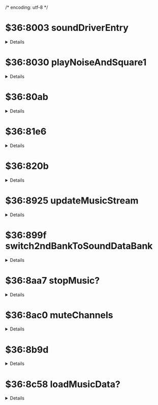 /* encoding: utf-8 */

# $36:8003 soundDriverEntry
<details>

## args:
+	[in] u8 $7f43 : ?
+	[in] u8 $7f49 : soundId ( =$ca | #80); #40 = playLast?
## callers:
+	$3f:faf2(irq worker)
## code:
```asm
{
	if ($7f43 == #37) { //bne $8011
$800a:
		$7f49 = 0;
		//beq 8014
	} else {
$8011:
		$8b9d();
	}
$8014:
	$8925();
	$4015 |= #0f;	//4015:soundreg #0f:enable( noise | triangle | square-1 | square-0 )
	$8030();
	$80ab();

	$7f40 <<= 1;
	a = $7f42 << 1;	//
	ror $7f40;	//再生中なら最上位に1
	return;
$8030:
}
```
</details>

# $36:8030 playNoiseAndSquare1
<details>

```
{
	if ($7f49 == 0) return; //beq 80aa
	if ($7f4f >= 0) $8079 //bpl 8079
	if (($7f4f & 1) != 0) { //$8064 //beq
$803e:
		$7f4f &= #fe;
		$4004 = $7f8e|$7f80	//sq1 ctrl0
		$4005 = $7f87;		//sq1 ctrl1
		$4006 = $7f72;		//sq1 freq.low
		$4007 = $7f79;		//sq1 freq.high
		//goto $8079;
	} else {
$8064:
		$4004 = $7f8e | $7f80;
		a = $7f87 << 1;
		if (!carry) { //bcs 8079
			$4006 = $7f72;
		}
	}
$8079:
	if ($7f50 >= 0) return;	//bpl 80aa
	if (($7f50 & 1)) != 0) { //beq 809c
$8082:
		$7f50 &= #fe;
		$400c = $7f81 | #30;	//noise ctrl0; #30 = envelope decay loop | envelope decay disabled
		$400e = a = $7f73;	//noise freq.low
		$400f = a;		//noise freq.high
		return;
	}
$809c:
	$400c = $7f81 | #30;
	$400e = $7f73;
$80aa:
	return;
$80ab:
}
```
</details>

# $36:80ab
<details>

## code:
```
{
	if ($7f42 >= 0) return;	//bmi 80b1
$80b1:
	if ($7f4a >= 0) $80f5;	//bpl
	if ( ($7f4a & 1) != 0) { //beq 80e0
		$7f4a &= #fe;
		$4000 = $7f89 | $7f7b;
		$4001 = $7f82;
		$4002 = $7f6d;
		$4003 = $7f74;
		//goto $80f5;
	} else {
$80e0:
		$4000 = $7f89 | $7f7b;
		a = $7f82 << 1;
		if (!carry) {	//bcs $80f5
			$4002 = $7f6d;
		}
	}
$80f5:
	if ($7f4f < 0) $813e;	//bmi
	if ($7f4b >= 0) $813e;	//bpl
$80ff:
	//...
}
```
</details>

# $36:81e6
<details>

## code
```
{
	x = $d0;
	if ($7f4a.x >= 0) 820a
	if ($7f5f.x != 0) 81f5
	$820b();
$81f5:
	x = $d0;
	$7f5f.x--;
	if ($7f97.x != 0) 8207
$81ff:
	if ($7f9e.x == 0) 820a
	$7f9e.x--;
$8207:
	$7f97.x--;
$820a:
	return;
}
```
</details>

# $36:820b
<details>

## code
```
{
	$d3,d4 = $7f51.x,$7f58.x
	y = 0;
	a = $d3[y]; y++;
	if (a < #e0) $826f
$821e:
	x = (a - #e0) << 1;
	$d8,d9 = $822f.x,$8230.x
	(*$d8)();
}
```
</details>

# $36:8925 updateMusicStream
<details>

## args:
+	[in] u8 $7f40 : soundIdPlayingOn? | #80
+	[in] u8 $7f41 : lastPlayedMusic?
+	[in] u8 $7f42 : controlFlag 01:playNew 02:playLast 04:stopMusic 40:delayedStop 80:playOn
+	[in] u8 $7f43 : soundIdToPlay?

## code:
```
{
	switch2ndBankToSoundDataBank($7f43);	//$899f();
	x = a = $7f42;
	if ((a & 1) == 0) 895d;	//beq
	if ((a = $7f40) >= 0) 8949;	//bpl
	if ((a & #7f) == $7f43) 8956;	//beq
	if (a != #37) 8949;	//bne
$8940:
	$7f43 = a;	//(7f40&7f) = 37
	switch2ndBankToSoundDataBank($7f43);	//$899f();
	return $8956();
$8949:
	$7f41 = a;
	$7f40 = $7f43;
	$89c3();
	return;
$8956:
	$7f42 = #80;
	goto $899b; //bmi
$895d:
	a = x & 2;
	if (a == 0) 8977;
	$7f40 = $7f43 = $7f41;
	$7f42 = 1;
	switch2ndBankToSoundDataBank($7f43);	//$899f();
	$89c3();
	return;
$8977:
	a = x & 4;
	if (a == 0) 897f;
	stopMusic();	//$8aa7();	//stopMusic?

	a = $7f42 & #20;
	if (a == 0) 898c;
	$8af0();
	return $8996();
$898c:
	a = $7f42 & #40;
	if (a == 0) 8996;
	$8b11();
$8996:
	if ($7f42 < 0) { // bpl $899e;
$899b:
		$8b2d();
	}
$899e:
	return;
$899f:
}
```
</details>

# $36:899f switch2ndBankToSoundDataBank
<details>

## args:
+	[in] u8 $7f43 : soundId
```
{
	$8000 = #7;	//switch 2nd bank
	x = 0;
	if ($7f43 >= #19) { //bcc 89b8
		x++;
		if ($7f43 >= #2b) { //bcc 89b8
			x++;
			if ($7f43 >= #3b) { //bcc 89b8
				x++;
			}
		}
	}
$89b8:
	$8001 = $89bf,x
	return;
}
```
</details>

# $36:8aa7 stopMusic?
<details>

```
{
	if ((a = ($7f42 & #8)) != 0) $8ab5;
	$7f42 = a;	//0
	muteChannels();	//$8ac0();
	return;
$8ab5:
	$7f42 = #c0;
	$7f48 = 0;
	return;
}
```
</details>

# $36:8ac0 muteChannels
<details>

## code
```
{
	for (x = 3;x >= 0;x--) {
		if ($7f4a.x >= 0) continue;	//bpl 8aec
		if (x == 1) {	//bne 8ad2
			//square-wave 1
			if ($7f4f < 0) continue;	//bmi 8aec
			//bpl 8adb
		} else {
$8ad2:
			if (x == 3) { //bne 8adb
$8ad6:
				//noise
				if ($7f50 < 0) continue; //bmi 8aec
			}
		}
$8adb:
		a = x;
		y = a << 2;
		if (x == 2) { // bne 8ae7
$8ae3:			//tri-wave channel
			a = #80;	//linear counter start
			//bne 8ae9
		} else {
$8ae7:			a = #30;	//envelope decay loop | envelope decay disabled
		}
$8ae9:
		$4000.y = a;	//each channel's ctrl0
$8aec:
	}
$8aef:
	return;
}
```
</details>

# $36:8b9d
<details>

```
{
	a = $7f49;
	if (a == 0) $8bb7
	if (a == #ff) $8bb1
	a <<= 1;
	if (carry) $8bad	//msb set = soundeffect
	$8c58();	//loadMusicData?
	return;
$8bad:
	$8bb8();	//loadSoundEffectData?
	return;
$8bb1:	//#ff
	$7f49++;
	$8c29();
$8bb7:
	return;
}
```
</details>

# $36:8c58 loadMusicData?
<details>

```
{
	$d2 = #ff;
	$d0 = #03
	$d1 = #05;
	$36:81e6();
	$36:857d();
	$d0++;
	$d1 = 1;
	$36:81e6();
	$36:857d();
	return;
}
```
</details>
